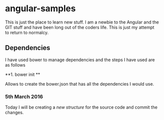 angular-samples
===============

This is just the place to learn new stuff. I am a newbie to the Angular and the GIT stuff and have been long out of the coders life. This is just my attempt to return to normalcy.

Dependencies
------------

I have used bower to manage dependencies and the steps I have used are as follows

**1. bower init **

Allows to create the bower.json that has all the dependencies I would use.

### 5th March 2016

Today I will be creating a _new structure_ for the source code and commit the changes.
